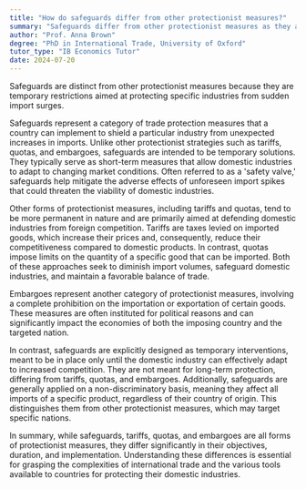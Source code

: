 ```yaml
---
title: "How do safeguards differ from other protectionist measures?"
summary: "Safeguards differ from other protectionist measures as they are temporary restrictions imposed to protect specific industries."
author: "Prof. Anna Brown"
degree: "PhD in International Trade, University of Oxford"
tutor_type: "IB Economics Tutor"
date: 2024-07-20
---
```


Safeguards are distinct from other protectionist measures because they are temporary restrictions aimed at protecting specific industries from sudden import surges.

Safeguards represent a category of trade protection measures that a country can implement to shield a particular industry from unexpected increases in imports. Unlike other protectionist strategies such as tariffs, quotas, and embargoes, safeguards are intended to be temporary solutions. They typically serve as short-term measures that allow domestic industries to adapt to changing market conditions. Often referred to as a 'safety valve,' safeguards help mitigate the adverse effects of unforeseen import spikes that could threaten the viability of domestic industries.

Other forms of protectionist measures, including tariffs and quotas, tend to be more permanent in nature and are primarily aimed at defending domestic industries from foreign competition. Tariffs are taxes levied on imported goods, which increase their prices and, consequently, reduce their competitiveness compared to domestic products. In contrast, quotas impose limits on the quantity of a specific good that can be imported. Both of these approaches seek to diminish import volumes, safeguard domestic industries, and maintain a favorable balance of trade.

Embargoes represent another category of protectionist measures, involving a complete prohibition on the importation or exportation of certain goods. These measures are often instituted for political reasons and can significantly impact the economies of both the imposing country and the targeted nation.

In contrast, safeguards are explicitly designed as temporary interventions, meant to be in place only until the domestic industry can effectively adapt to increased competition. They are not meant for long-term protection, differing from tariffs, quotas, and embargoes. Additionally, safeguards are generally applied on a non-discriminatory basis, meaning they affect all imports of a specific product, regardless of their country of origin. This distinguishes them from other protectionist measures, which may target specific nations.

In summary, while safeguards, tariffs, quotas, and embargoes are all forms of protectionist measures, they differ significantly in their objectives, duration, and implementation. Understanding these differences is essential for grasping the complexities of international trade and the various tools available to countries for protecting their domestic industries.
    